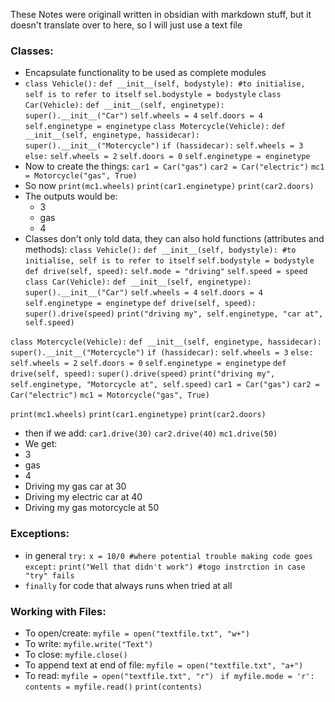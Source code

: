 These Notes were originall written in obsidian with markdown stuff, but it doesn't translate over to here, so I will just use a text file

### Classes:
- Encapsulate functionality to be used as complete modules
- `class Vehicle():`
		`def __init__(self, bodystyle): #to initialise, self is to refer to itself`
			`sel.bodystyle = bodystyle`
  `class Car(Vehicle):`
		`def __init__(self, enginetype):`
			`super().__init__("Car")`
			`self.wheels = 4`
			`self.doors = 4`
			`self.enginetype = enginetype`
	`class Motercycle(Vehicle):`
		`def __init__(self, enginetype, hassidecar):`
			`super().__init__("Motercycle")`
			`if (hassidecar):`
				`self.wheels = 3`
			`else:`
				`self.wheels = 2`
			`self.doors = 0`
			`self.enginetype = enginetype`
- Now to create the things:
`car1 = Car("gas")`
`car2 = Car("electric")`
`mc1 = Motorcycle("gas", True)`
- So now
`print(mc1.wheels)`
`print(car1.enginetype)`
`print(car2.doors)`
- The outputs would be:
	- 3
	- gas
	- 4
- Classes don't only told data, they can also hold functions (attributes and methods):
`class Vehicle():`
	`def __init__(self, bodystyle): #to initialise, self is to refer to itself`
		`self.bodystyle = bodystyle`
	`def drive(self, speed):`
		`self.mode = "driving"`
		`self.speed = speed`
  `class Car(Vehicle):`
	`def __init__(self, enginetype):`
		`super().__init__("Car")`
		`self.wheels = 4`
		`self.doors = 4`
		`self.enginetype = enginetype`
	`def drive(self, speed):`
		`super().drive(speed)`
		`print("driving my", self.enginetype, "car at", self.speed)`
		
`class Motercycle(Vehicle):`
	`def __init__(self, enginetype, hassidecar):`
		`super().__init__("Motercycle")`
		`if (hassidecar):`
			`self.wheels = 3`
		`else:`
			`self.wheels = 2`
		`self.doors = 0`
		`self.enginetype = enginetype`
	`def drive(self, speed):`
		`super().drive(speed)`
		`print("driving my", self.enginetype, "Motorcycle at", self.speed)`
`car1 = Car("gas")`
`car2 = Car("electric")`
`mc1 = Motorcycle("gas", True)`

`print(mc1.wheels)`
`print(car1.enginetype)`
`print(car2.doors)`
- then if we add:
`car1.drive(30)`
`car2.drive(40)`
`mc1.drive(50)`
- We get:
- 3
- gas
- 4
- Driving my gas car at 30
- Driving my electric car at 40
- Driving my gas motorcycle at 50

### Exceptions:
- in general
	`try:`
		`x = 10/0 #where potential trouble making code goes`
	`except:`
		`print("Well that didn't work") #togo instrction in case "try" fails`
- `finally` for code that always runs when tried at all
### Working with Files:
- To open/create: `myfile = open("textfile.txt", "w+")`
- To write: `myfile.write("Text")`
- To close: `myfile.close()`
- To append text at end of file: `myfile = open("textfile.txt", "a+")`
- To read: `myfile = open("textfile.txt", "r")`
		` if myfile.mode = 'r':`
			`contents = myfile.read()`
			`print(contents)`
